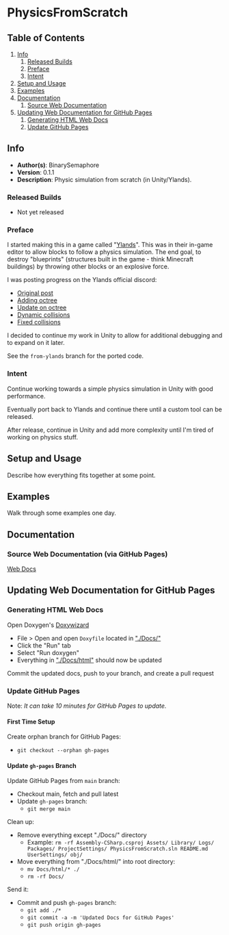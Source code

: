 # PhysicsFromScratch

## Table of Contents
1. [Info](#info)
   1. [Released Builds](#released-builds)
   1. [Preface](#preface)
   1. [Intent](#intent)
1. [Setup and Usage](#setup-and-usage)
1. [Examples](#examples)
1. [Documentation](#documentation)
   1. [Source Web Documentation](#source-web-documentation-via-github-pages)
1. [Updating Web Documentation for GitHub Pages](#updating-web-documentation-for-github-pages)
   1. [Generating HTML Web Docs](#generating-html-web-docs)
   1. [Update GitHub Pages](#update-github-pages)


## Info
* **Author(s)**: BinarySemaphore
* **Version**: 0.1.1
* **Description**: Physic simulation from scratch (in Unity/Ylands).

### Released Builds
* Not yet released

### Preface
I started making this in a game called "[Ylands](https://ylands.com/)".
This was in their in-game editor to allow blocks to follow a physics simulation.
The end goal, to destroy "blueprints" (structures built in the game - think Minecraft buildings) by throwing other blocks or an explosive force.

I was posting progress on the Ylands official discord:
* [Original post](https://discord.com/channels/243416130759163904/1068142260501348384/1107579623530844210)
* [Adding octree](https://discord.com/channels/243416130759163904/329978085547966464/1108021164984520757)
* [Update on octree](https://discord.com/channels/243416130759163904/329978085547966464/1108131113181913089)
* [Dynamic collisions](https://discord.com/channels/243416130759163904/1068142260501348384/1110135540277321728)
* [Fixed collisions](https://discord.com/channels/243416130759163904/1068142260501348384/1110178328477970482)

I decided to continue my work in Unity to allow for additional debugging and to expand on it later.

See the `from-ylands` branch for the ported code.

### Intent
Continue working towards a simple physics simulation in Unity with good performance.

Eventually port back to Ylands and continue there until a custom tool can be released.

After release, continue in Unity and add more complexity until I'm tired of working on physics stuff.


## Setup and Usage
Describe how everything fits together at some point.


## Examples
Walk through some examples one day.


## Documentation

### Source Web Documentation (via GitHub Pages)
[Web Docs](https://binarysemaphore.github.io/PhysicsFromScratch/)


## Updating Web Documentation for GitHub Pages

### Generating HTML Web Docs
Open Doxygen's [Doxywizard](https://www.doxygen.nl/index.html)
* File > Open and open `Doxyfile` located in ["./Docs/"](../main/Docs/)
* Click the "Run" tab
* Select "Run doxygen"
* Everything in ["./Docs/html"](../main/Docs/html) should now be updated

Commit the updated docs, push to your branch, and create a pull request

### Update GitHub Pages
Note: *It can take 10 minutes for GitHub Pages to update.*

#### First Time Setup
Create orphan branch for GitHub Pages:
* `git checkout --orphan gh-pages`
 
#### Update `gh-pages` Branch
Update GitHub Pages from `main` branch:
* Checkout main, fetch and pull latest
* Update `gh-pages` branch:
  * `git merge main`
   
Clean up:
* Remove everything except "./Docs/" directory
  * Example: `rm -rf Assembly-CSharp.csproj Assets/ Library/ Logs/ Packages/ ProjectSettings/ PhysicsFromScratch.sln README.md UserSettings/ obj/`
* Move everything from "./Docs/html/" into root directory:
  * `mv Docs/html/* ./`
  * `rm -rf Docs/`
   
Send it:
* Commit and push `gh-pages` branch:
  * `git add ./*`
  * `git commit -a -m 'Updated Docs for GitHub Pages'`
  * `git push origin gh-pages`
